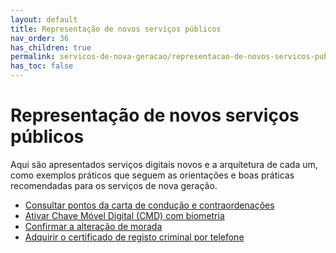 ```yaml
---
layout: default
title: Representação de novos serviços públicos
nav_order: 36
has_children: true
permalink: servicos-de-nova-geracao/representacao-de-novos-servicos-publicos
has_toc: false
---
```


# Representação de novos serviços públicos

Aqui são apresentados serviços digitais novos e a arquitetura de cada um, como exemplos práticos que seguem as orientações e boas práticas recomendadas para os serviços de nova geração.

- [Consultar pontos da carta de condução e contraordenações](consultar-pontos-da-carta-de-conducao-e-contraordenacoes.md)
- [Ativar Chave Móvel Digital (CMD) com biometria](ativar-chave-movel-digital-cmd-com-biometria/)
- [Confirmar a alteração de morada](confirmar-a-alteracao-de-morada.md)
- [Adquirir o certificado de registo criminal por telefone](adquirir-o-certificado-de-registo-criminal-por-telefone.md)

